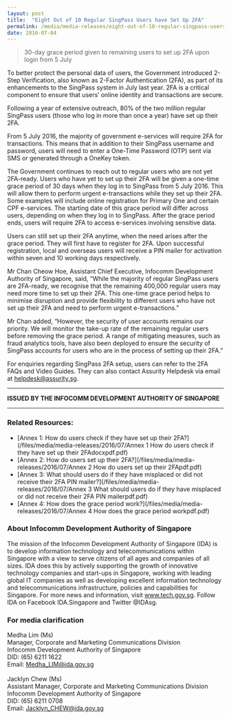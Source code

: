 ```yaml
---
layout: post
title:  "Eight Out of 10 Regular SingPass Users have Set Up 2FA"
permalink: /media/media-releases/eight-out-of-10-regular-singpass-users-have-set-up-2fa
date: 2016-07-04
---
```

> 30-day grace period given to remaining users to set up 2FA upon login from 5 July

To better protect the personal data of users, the Government introduced 2-Step Verification, also known as 2-Factor Authentication (2FA), as part of its enhancements to the SingPass system in July last year. 2FA is a critical component to ensure that users’ online identity and transactions are secure.

Following a year of extensive outreach, 80% of the two million regular SingPass users (those who log in more than once a year) have set up their 2FA.

From 5 July 2016, the majority of government e-services will require 2FA for transactions. This means that in addition to their SingPass username and password, users will need to enter a One-Time Password (OTP) sent via SMS or generated through a OneKey token.

The Government continues to reach out to regular users who are not yet 2FA-ready. Users who have yet to set up their 2FA will be given a one-time grace period of 30 days when they log in to SingPass from 5 July 2016. This will allow them to perform urgent e-transactions while they set up their 2FA. Some examples will include online registration for Primary One and certain CPF e-services. The starting date of this grace period will differ across users, depending on when they log in to SingPass. After the grace period ends, users will require 2FA to access e-services involving sensitive data.

Users can still set up their 2FA anytime, when the need arises after the grace period. They will first have to register for 2FA. Upon successful registration, local and overseas users will receive a PIN mailer for activation within seven and 10 working days respectively.

Mr Chan Cheow Hoe, Assistant Chief Executive, Infocomm Development Authority of Singapore, said, “While the majority of regular SingPass users are 2FA-ready, we recognise that the remaining 400,000 regular users may need more time to set up their 2FA. This one-time grace period helps to minimise disruption and provide flexibility to different users who have not set up their 2FA and need to perform urgent e-transactions.”

Mr Chan added, “However, the security of user accounts remains our priority. We will monitor the take-up rate of the remaining regular users before removing the grace period. A range of mitigating measures, such as fraud analytics tools, have also been deployed to ensure the security of SingPass accounts for users who are in the process of setting up their 2FA.”

For enquiries regarding SingPass 2FA setup, users can refer to the 2FA FAQs and Video Guides. They can also contact Assurity Helpdesk via email at helpdesk@assurity.sg.

---

**ISSUED BY THE INFOCOMM DEVELOPMENT AUTHORITY OF SINGAPORE**

---

### **Related Resources:**
* [Annex 1: How do users check if they have set up their 2FA?](/files/media/media-releases/2016/07/Annex 1  How do users check if they have set up their 2FAdocxpdf.pdf)
* [Annex 2: How do users set up their 2FA?](/files/media/media-releases/2016/07/Annex 2  How do users set up their 2FApdf.pdf)
* [Annex 3: What should users do if they have misplaced or did not receive their 2FA PIN mailer?](/files/media/media-releases/2016/07/Annex 3  What should users do if they have misplaced or did not receive their 2FA PIN mailerpdf.pdf)
* [Annex 4: How does the grace period work?](/files/media/media-releases/2016/07/Annex 4  How does the grace period workpdf.pdf)

### **About Infocomm Development Authority of Singapore**
The mission of the Infocomm Development Authority of Singapore (IDA) is to develop information technology and telecommunications within Singapore with a view to serve citizens of all ages and companies of all sizes. IDA does this by actively supporting the growth of innovative technology companies and start-ups in Singapore, working with leading global IT companies as well as developing excellent information technology and telecommunications infrastructure, policies and capabilities for Singapore. For more news and information, visit www.tech.gov.sg. Follow IDA on Facebook IDA.Singapore and Twitter @IDAsg.

### **For media clarification**
Medha Lim (Ms)
<br>Manager, Corporate and Marketing Communications Division
<br>Infocomm Development Authority of Singapore
<br>DID: (65) 6211 1622
<br>Email: Medha_LIM@ida.gov.sg
<br>
<br>Jacklyn Chew (Ms)
<br>Assistant Manager, Corporate and Marketing Communications Division
<br>Infocomm Development Authority of Singapore
<br>DID: (65) 6211 0708
<br>Email: Jacklyn_CHEW@ida.gov.sg
